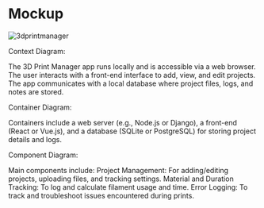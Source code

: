 # Mockup

![3dprintmanager](https://github.com/user-attachments/assets/16afeec1-f6d7-46a1-b2ef-063976bd8f6f)

Context Diagram:

  The 3D Print Manager app runs locally and is accessible via a web browser. The user interacts with a front-end interface to add, view, and edit projects. The app communicates with a local database where project files, logs, and notes are stored.

Container Diagram:

  Containers include a web server (e.g., Node.js or Django), a front-end (React or Vue.js), and a database (SQLite or PostgreSQL) for storing project details and logs.

Component Diagram:

  Main components include:
        Project Management: For adding/editing projects, uploading files, and tracking settings.
        Material and Duration Tracking: To log and calculate filament usage and time.
        Error Logging: To track and troubleshoot issues encountered during prints.

